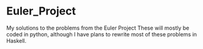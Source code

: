 # Euler_Project
My solutions to the problems from the Euler Project
These will mostly be coded in python, although I have plans to rewrite most of these problems in Haskell. 
